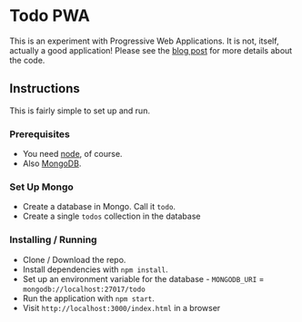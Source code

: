 # Todo PWA

This is an experiment with Progressive Web Applications. It is not, itself, actually a good application! Please see the
[blog post](https://goo.gl/a7Cz5L) for more details about the code.

## Instructions

This is fairly simple to set up and run.

### Prerequisites

- You need [node](https://nodejs.org/en/), of course.
- Also [MongoDB](https://www.mongodb.com/).

### Set Up Mongo

- Create a database in Mongo. Call it `todo`.
- Create a single `todos` collection in the database

### Installing / Running

- Clone / Download the repo.
- Install dependencies with `npm install`.
- Set up an environment variable for the database - `MONGODB_URI` = `mongodb://localhost:27017/todo`
- Run the application with `npm start`.
- Visit `http://localhost:3000/index.html` in a browser


